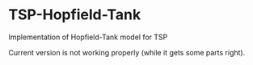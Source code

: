 # TSP-Hopfield-Tank
Implementation of Hopfield-Tank model for TSP

Current version is not working properly (while it gets some parts right).




